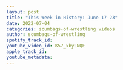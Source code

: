 ```yaml
---
layout: post
title: "This Week in History: June 17-23"
date: 2022-07-04
categories: scumbags-of-wrestling videos
author: scumbags-of-wrestling
spotify_track_id: 
youtube_video_id: K57_xbyLNQE
apple_track_id: 
youtube_metadata: 
---
```

